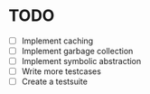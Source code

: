 TODO
====

- [ ] Implement caching
- [ ] Implement garbage collection
- [ ] Implement symbolic abstraction
- [ ] Write more testcases
- [ ] Create a testsuite
